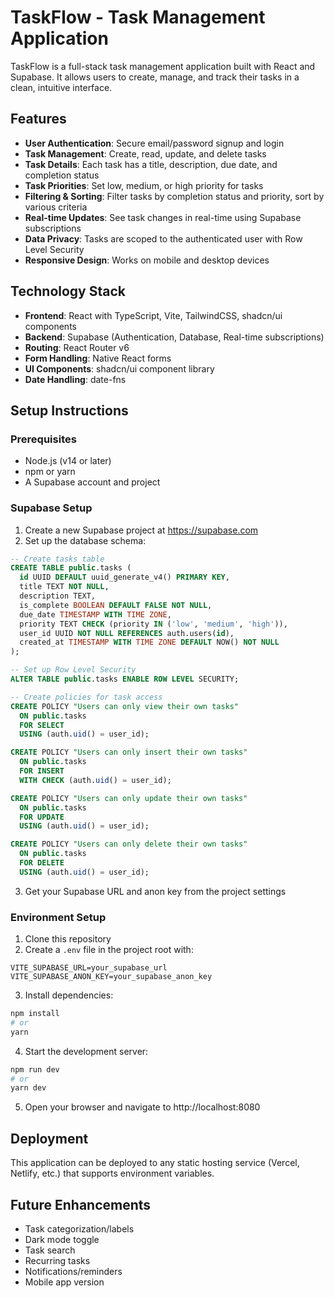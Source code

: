 
# TaskFlow - Task Management Application

TaskFlow is a full-stack task management application built with React and Supabase. It allows users to create, manage, and track their tasks in a clean, intuitive interface.

## Features

- **User Authentication**: Secure email/password signup and login
- **Task Management**: Create, read, update, and delete tasks
- **Task Details**: Each task has a title, description, due date, and completion status
- **Task Priorities**: Set low, medium, or high priority for tasks
- **Filtering & Sorting**: Filter tasks by completion status and priority, sort by various criteria
- **Real-time Updates**: See task changes in real-time using Supabase subscriptions
- **Data Privacy**: Tasks are scoped to the authenticated user with Row Level Security
- **Responsive Design**: Works on mobile and desktop devices

## Technology Stack

- **Frontend**: React with TypeScript, Vite, TailwindCSS, shadcn/ui components
- **Backend**: Supabase (Authentication, Database, Real-time subscriptions)
- **Routing**: React Router v6
- **Form Handling**: Native React forms
- **UI Components**: shadcn/ui component library
- **Date Handling**: date-fns

## Setup Instructions

### Prerequisites

- Node.js (v14 or later)
- npm or yarn
- A Supabase account and project

### Supabase Setup

1. Create a new Supabase project at https://supabase.com
2. Set up the database schema:

```sql
-- Create tasks table
CREATE TABLE public.tasks (
  id UUID DEFAULT uuid_generate_v4() PRIMARY KEY,
  title TEXT NOT NULL,
  description TEXT,
  is_complete BOOLEAN DEFAULT FALSE NOT NULL,
  due_date TIMESTAMP WITH TIME ZONE,
  priority TEXT CHECK (priority IN ('low', 'medium', 'high')),
  user_id UUID NOT NULL REFERENCES auth.users(id),
  created_at TIMESTAMP WITH TIME ZONE DEFAULT NOW() NOT NULL
);

-- Set up Row Level Security
ALTER TABLE public.tasks ENABLE ROW LEVEL SECURITY;

-- Create policies for task access
CREATE POLICY "Users can only view their own tasks"
  ON public.tasks
  FOR SELECT
  USING (auth.uid() = user_id);

CREATE POLICY "Users can only insert their own tasks"
  ON public.tasks
  FOR INSERT
  WITH CHECK (auth.uid() = user_id);

CREATE POLICY "Users can only update their own tasks"
  ON public.tasks
  FOR UPDATE
  USING (auth.uid() = user_id);

CREATE POLICY "Users can only delete their own tasks"
  ON public.tasks
  FOR DELETE
  USING (auth.uid() = user_id);
```

3. Get your Supabase URL and anon key from the project settings

### Environment Setup

1. Clone this repository
2. Create a `.env` file in the project root with:

```
VITE_SUPABASE_URL=your_supabase_url
VITE_SUPABASE_ANON_KEY=your_supabase_anon_key
```

3. Install dependencies:

```bash
npm install
# or
yarn
```

4. Start the development server:

```bash
npm run dev
# or
yarn dev
```

5. Open your browser and navigate to http://localhost:8080

## Deployment

This application can be deployed to any static hosting service (Vercel, Netlify, etc.) that supports environment variables.

## Future Enhancements

- Task categorization/labels
- Dark mode toggle
- Task search
- Recurring tasks
- Notifications/reminders
- Mobile app version
